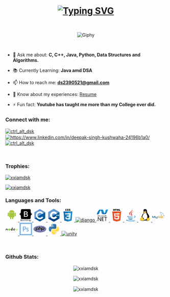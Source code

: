 <h1 align="center">
    <a href="https://git.io/typing-svg">
    <img src="https://readme-typing-svg.demolab.com?font=Fira+Code&weight=900&size=21&pause=1000&center=true&vCenter=true&width=435&lines=Hello+There!+%F0%9F%91%8B;This+is+Deepak+Singh+Kushwaha...;Nice+to+Meet+You" alt="Typing SVG" /></a>
 </h1>
 
 
 <br>
 <p align="center">
  <img src="https://github.com/xxiamdsk/xxiamdsk/blob/main/github_banner.png" alt="Giphy" width="700px" height="300px" >
 </p>
 
 <br>
 
 - 💬 Ask me about: **C, C++, Java, Python, Data Structures and Algorithms.**
 
 - 📚 Currently Learning: **Java amd DSA**
 
 - 📫 How to reach me: **ds2390521@gmail.com**
 
 - 📄 Know about my experiences: [Resume](https://drive.google.com/file/d/12CSsASJ0-M_B50dKr9VFU9tarGf8kn5h/view?usp=sharing)
 
 - ⚡ Fun fact: **Youtube has taught me more than my College ever did.**
 
 
 
 
 
 
 <h3 align="left">Connect with me:</h3>
 <p align="left">
 <a href="https://twitter.com/ctrl_alt_dsk" target="blank"><img align="center" src="https://raw.githubusercontent.com/rahuldkjain/github-profile-readme-generator/master/src/images/icons/Social/twitter.svg" alt="ctrl_alt_dsk" height="30" width="40" /></a>
 <a href="https://linkedin.com/in/https://www.linkedin.com/in/deepak-singh-kushwaha-24196b1a0/" target="blank"><img align="center" src="https://raw.githubusercontent.com/rahuldkjain/github-profile-readme-generator/master/src/images/icons/Social/linked-in-alt.svg" alt="https://www.linkedin.com/in/deepak-singh-kushwaha-24196b1a0/" height="30" width="40" /></a>
 <a href="https://instagram.com/ctrl_alt_dsk" target="blank"><img align="center" src="https://raw.githubusercontent.com/rahuldkjain/github-profile-readme-generator/master/src/images/icons/Social/instagram.svg" alt="ctrl_alt_dsk" height="30" width="40" /></a>
 </p>
 
 
 
 
 <br>
 <h3 align="left">Trophies:</h3>
 
 <p align="left"> <a href="https://github.com/ryo-ma/github-profile-trophy"><img src="https://github-profile-trophy.vercel.app/?username=xxiamdsk" alt="xxiamdsk" /></a> </p>
 <p align="left"> <a href="https://github.com/ryo-ma/github-profile-trophy"><img src=""https://github-profile-trophy.vercel.app/?username="xxiamdsk"&column=3&margin-w=15&margin-h=15" alt="xxiamdsk" /></a> </p>
 
 
 
 
 <h3 align="left">Languages and Tools:</h3>
 <p align="left"> <a href="https://developer.android.com" target="_blank" rel="noreferrer"> <img src="https://raw.githubusercontent.com/devicons/devicon/master/icons/android/android-original-wordmark.svg" alt="android" width="40" height="40"/> </a> <a href="https://getbootstrap.com" target="_blank" rel="noreferrer"> <img src="https://raw.githubusercontent.com/devicons/devicon/master/icons/bootstrap/bootstrap-plain-wordmark.svg" alt="bootstrap" width="40" height="40"/> </a> <a href="https://www.cprogramming.com/" target="_blank" rel="noreferrer"> <img src="https://raw.githubusercontent.com/devicons/devicon/master/icons/c/c-original.svg" alt="c" width="40" height="40"/> </a> <a href="https://www.w3schools.com/cpp/" target="_blank" rel="noreferrer"> <img src="https://raw.githubusercontent.com/devicons/devicon/master/icons/cplusplus/cplusplus-original.svg" alt="cplusplus" width="40" height="40"/> </a> <a href="https://www.w3schools.com/css/" target="_blank" rel="noreferrer"> <img src="https://raw.githubusercontent.com/devicons/devicon/master/icons/css3/css3-original-wordmark.svg" alt="css3" width="40" height="40"/> </a> <a href="https://www.djangoproject.com/" target="_blank" rel="noreferrer"> <img src="https://cdn.worldvectorlogo.com/logos/django.svg" alt="django" width="40" height="40"/> </a> <a href="https://dotnet.microsoft.com/" target="_blank" rel="noreferrer"> <img src="https://raw.githubusercontent.com/devicons/devicon/master/icons/dot-net/dot-net-original-wordmark.svg" alt="dotnet" width="40" height="40"/> </a> <a href="https://www.w3.org/html/" target="_blank" rel="noreferrer"> <img src="https://raw.githubusercontent.com/devicons/devicon/master/icons/html5/html5-original-wordmark.svg" alt="html5" width="40" height="40"/> </a> <a href="https://www.java.com" target="_blank" rel="noreferrer"> <img src="https://raw.githubusercontent.com/devicons/devicon/master/icons/java/java-original.svg" alt="java" width="40" height="40"/> </a> <a href="https://www.linux.org/" target="_blank" rel="noreferrer"> <img src="https://raw.githubusercontent.com/devicons/devicon/master/icons/linux/linux-original.svg" alt="linux" width="40" height="40"/> </a> <a href="https://www.mysql.com/" target="_blank" rel="noreferrer"> <img src="https://raw.githubusercontent.com/devicons/devicon/master/icons/mysql/mysql-original-wordmark.svg" alt="mysql" width="40" height="40"/> </a> <a href="https://nodejs.org" target="_blank" rel="noreferrer"> <img src="https://raw.githubusercontent.com/devicons/devicon/master/icons/nodejs/nodejs-original-wordmark.svg" alt="nodejs" width="40" height="40"/> </a> <a href="https://www.photoshop.com/en" target="_blank" rel="noreferrer"> <img src="https://raw.githubusercontent.com/devicons/devicon/master/icons/photoshop/photoshop-line.svg" alt="photoshop" width="40" height="40"/> </a> <a href="https://www.php.net" target="_blank" rel="noreferrer"> <img src="https://raw.githubusercontent.com/devicons/devicon/master/icons/php/php-original.svg" alt="php" width="40" height="40"/> </a> <a href="https://www.python.org" target="_blank" rel="noreferrer"> <img src="https://raw.githubusercontent.com/devicons/devicon/master/icons/python/python-original.svg" alt="python" width="40" height="40"/> </a> <a href="https://unity.com/" target="_blank" rel="noreferrer"> <img src="https://www.vectorlogo.zone/logos/unity3d/unity3d-icon.svg" alt="unity" width="40" height="40"/> </a> </p>
 
 <br>
  
 
 
 
 
 <h3 align="left">Github Stats:</h3>
 <div align="center">
 <p><img align="center" src="https://github-readme-stats.vercel.app/api/top-langs?username=xxiamdsk&show_icons=true&locale=en&layout=compact" alt="xxiamdsk" /></p>
 
 <p><img align="center" src="https://github-readme-stats.vercel.app/api?username=xxiamdsk&show_icons=true&locale=en" alt="xxiamdsk" /></p>
 
 <p><img align="center" src="https://github-readme-streak-stats.herokuapp.com/?user=xxiamdsk&" alt="xxiamdsk" /></p>
 
 </div>
 

